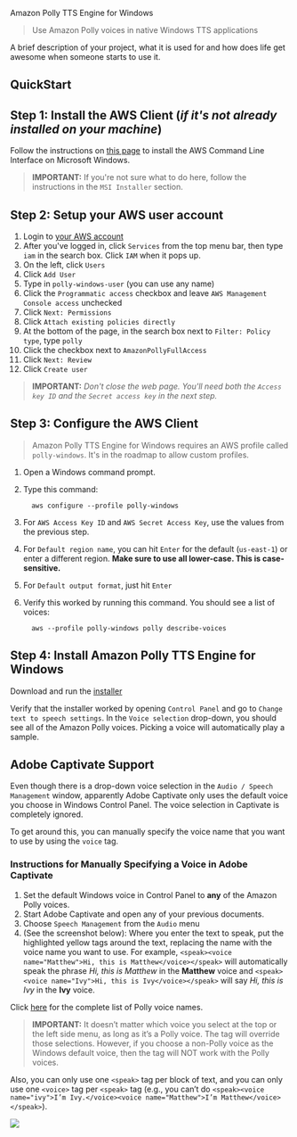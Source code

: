 Amazon Polly TTS Engine for Windows
> Use Amazon Polly voices in native Windows TTS applications

A brief description of your project, what it is used for and how does life get
awesome when someone starts to use it.

## QuickStart

## Step 1: Install the AWS Client (*if it's not already installed on your machine*) ##

Follow the instructions on [this page](http://docs.aws.amazon.com/cli/latest/userguide/awscli-install-windows.html) to install the AWS Command Line Interface on Microsoft Windows.

> **IMPORTANT:** If you're not sure what to do here, follow the instructions in the `MSI Installer` section.

## Step 2: Setup your AWS user account ##

1. Login to [your AWS account](https://console.aws.amazon.com/console/home)
2. After you've logged in, click `Services` from the top menu bar, then type `iam` in the search box. Click `IAM` when it pops up.
4. On the left, click `Users`
5. Click `Add User`
6. Type in `polly-windows-user` (you can use any name)
7. Click the `Programmatic access` checkbox and leave `AWS Management Console access` unchecked
8. Click `Next: Permissions`
9. Click `Attach existing policies directly`
10. At the bottom of the page, in the search box next to `Filter: Policy type`, type `polly`
11. Click the checkbox next to `AmazonPollyFullAccess`
12. Click `Next: Review`
13. Click `Create user`
> **IMPORTANT:** *Don't close the web page. You'll need both the `Access key ID` and the `Secret access key` in the next step.*


## Step 3: Configure the AWS Client
> Amazon Polly TTS Engine for Windows requires an AWS profile called `polly-windows`. It's in the roadmap to allow custom profiles. 

1. Open a Windows command prompt.
2. Type this command:

         aws configure --profile polly-windows

3. For `AWS Access Key ID` and `AWS Secret Access Key`, use the values from the previous step.
4. For `Default region name`, you can hit `Enter` for the default (`us-east-1`) or enter a different region. **Make sure to use all lower-case. This is case-sensitive.**
5. For `Default output format`, just hit `Enter`
6. Verify this worked by running this command. You should see a list of voices:

         aws --profile polly-windows polly describe-voices

## Step 4: Install Amazon Polly TTS Engine for Windows
Download and run the [installer](https://s3.amazonaws.com/polly-tts-windows/setup.exe)

Verify that the installer worked by opening `Control Panel` and go to `Change text to speech settings`. In the `Voice selection` drop-down, you should see all of the Amazon Polly voices. Picking a voice will automatically play a sample.

## Adobe Captivate Support
Even though there is a drop-down voice selection in the `Audio / Speech Management` window, apparently Adobe Captivate only uses the default voice you choose in Windows Control Panel. The voice selection in Captivate is completely ignored.

To get around this, you can manually specify the voice name that you want to use by using the `voice` tag. 
 
### Instructions for Manually Specifying a Voice in Adobe Captivate ###

1.	Set the default Windows voice in Control Panel to **any** of the Amazon Polly voices.
2.	Start Adobe Captivate and open any of your previous documents.
3.	Choose `Speech Management` from the `Audio` menu
4.	(See the screenshot below): Where you enter the text to speak, put the highlighted yellow tags around the text, replacing the name with the voice name you want to use. For example, `<speak><voice name="Matthew">Hi, this is Matthew</voice></speak>` will automatically speak the phrase *Hi, this is Matthew* in the **Matthew** voice and  `<speak><voice name="Ivy">Hi, this is Ivy</voice></speak>` will say *Hi, this is Ivy* in the **Ivy** voice.
 
Click [here](http://docs.aws.amazon.com/polly/latest/dg/voicelist.html) for the complete list of Polly voice names.
 
> **IMPORTANT:** It doesn’t matter which voice you select at the top or the left side menu, as long as it’s a Polly voice. The <voice> tag will override those selections. However, if you choose a non-Polly voice as the Windows default voice, then the <voice> tag will NOT work with the Polly voices.
 
Also, you can only use one `<speak>` tag per block of text, and you can only use one `<voice>` tag per `<speak>` tag (e.g., you can’t do `<speak><voice name="ivy">I’m Ivy.</voice><voice name="Matthew">I’m Matthew</voice></speak>`).

![](https://i.imgur.com/LMlNszU.png)
